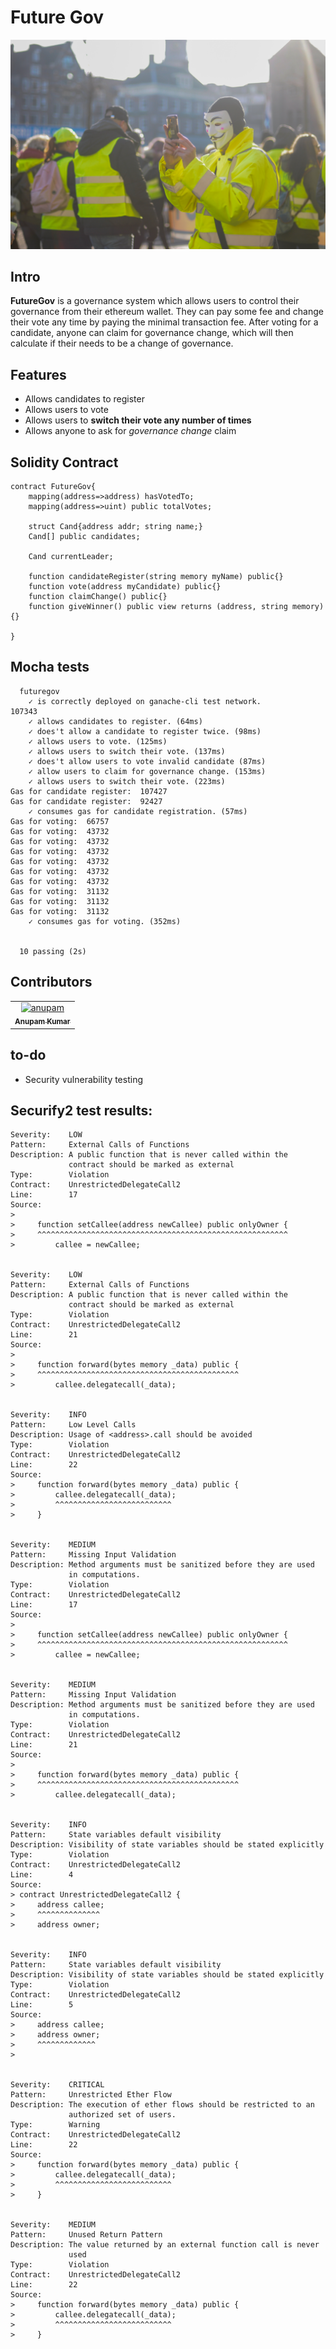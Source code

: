 # Future Gov
<img width="600" src="./__sample/a.jpg">

## Intro
**FutureGov** is a governance system which allows users to control their governance from their ethereum wallet. They can pay some fee and change their vote any time by paying the minimal transaction fee. After voting for a candidate, anyone can claim for governance change, which will then calculate if their needs to be a change of governance.

## Features
 - Allows candidates to register
 - Allows users to vote 
 - Allows users to **switch their vote any number of times**
 - Allows anyone to ask for *governance change* claim



## Solidity Contract
```
contract FutureGov{
	mapping(address=>address) hasVotedTo;
	mapping(address=>uint) public totalVotes;

	struct Cand{address addr; string name;}
	Cand[] public candidates;

	Cand currentLeader;
	
	function candidateRegister(string memory myName) public{}
	function vote(address myCandidate) public{}
	function claimChange() public{}
	function giveWinner() public view returns (address, string memory){}

}
```

## Mocha tests
```
  futuregov
    ✓ is correctly deployed on ganache-cli test network.
107343
    ✓ allows candidates to register. (64ms)
    ✓ does't allow a candidate to register twice. (98ms)
    ✓ allows users to vote. (125ms)
    ✓ allows users to switch their vote. (137ms)
    ✓ does't allow users to vote invalid candidate (87ms)
    ✓ allow users to claim for governance change. (153ms)
    ✓ allows users to switch their vote. (223ms)
Gas for candidate register:  107427
Gas for candidate register:  92427
    ✓ consumes gas for candidate registration. (57ms)
Gas for voting:  66757
Gas for voting:  43732
Gas for voting:  43732
Gas for voting:  43732
Gas for voting:  43732
Gas for voting:  43732
Gas for voting:  43732
Gas for voting:  31132
Gas for voting:  31132
Gas for voting:  31132
    ✓ consumes gas for voting. (352ms)


  10 passing (2s)

```

## Contributors
<table><tr><td align="center">
        <a href="https://github.com/akcgjc007">
            <img src="https://avatars2.githubusercontent.com/u/56300182" width="100;" alt="anupam"/>
            <br />
            <sub><b>Anupam Kumar</b></sub>
        </a>
    </td></tr>
</table>

## to-do 
 - Security vulnerability testing

## Securify2 test results:
```
Severity:    LOW
Pattern:     External Calls of Functions
Description: A public function that is never called within the
             contract should be marked as external
Type:        Violation
Contract:    UnrestrictedDelegateCall2
Line:        17
Source: 
> 
>     function setCallee(address newCallee) public onlyOwner {
>     ^^^^^^^^^^^^^^^^^^^^^^^^^^^^^^^^^^^^^^^^^^^^^^^^^^^^^^^^
>         callee = newCallee;


Severity:    LOW
Pattern:     External Calls of Functions
Description: A public function that is never called within the
             contract should be marked as external
Type:        Violation
Contract:    UnrestrictedDelegateCall2
Line:        21
Source: 
> 
>     function forward(bytes memory _data) public {
>     ^^^^^^^^^^^^^^^^^^^^^^^^^^^^^^^^^^^^^^^^^^^^^
>         callee.delegatecall(_data);


Severity:    INFO
Pattern:     Low Level Calls
Description: Usage of <address>.call should be avoided
Type:        Violation
Contract:    UnrestrictedDelegateCall2
Line:        22
Source: 
>     function forward(bytes memory _data) public {
>         callee.delegatecall(_data);
>         ^^^^^^^^^^^^^^^^^^^^^^^^^^
>     }


Severity:    MEDIUM
Pattern:     Missing Input Validation
Description: Method arguments must be sanitized before they are used
             in computations.
Type:        Violation
Contract:    UnrestrictedDelegateCall2
Line:        17
Source: 
> 
>     function setCallee(address newCallee) public onlyOwner {
>     ^^^^^^^^^^^^^^^^^^^^^^^^^^^^^^^^^^^^^^^^^^^^^^^^^^^^^^^^
>         callee = newCallee;


Severity:    MEDIUM
Pattern:     Missing Input Validation
Description: Method arguments must be sanitized before they are used
             in computations.
Type:        Violation
Contract:    UnrestrictedDelegateCall2
Line:        21
Source: 
> 
>     function forward(bytes memory _data) public {
>     ^^^^^^^^^^^^^^^^^^^^^^^^^^^^^^^^^^^^^^^^^^^^^
>         callee.delegatecall(_data);


Severity:    INFO
Pattern:     State variables default visibility
Description: Visibility of state variables should be stated explicitly
Type:        Violation
Contract:    UnrestrictedDelegateCall2
Line:        4
Source: 
> contract UnrestrictedDelegateCall2 {
>     address callee;
>     ^^^^^^^^^^^^^^
>     address owner;


Severity:    INFO
Pattern:     State variables default visibility
Description: Visibility of state variables should be stated explicitly
Type:        Violation
Contract:    UnrestrictedDelegateCall2
Line:        5
Source: 
>     address callee;
>     address owner;
>     ^^^^^^^^^^^^^
> 


Severity:    CRITICAL
Pattern:     Unrestricted Ether Flow
Description: The execution of ether flows should be restricted to an
             authorized set of users.
Type:        Warning
Contract:    UnrestrictedDelegateCall2
Line:        22
Source: 
>     function forward(bytes memory _data) public {
>         callee.delegatecall(_data);
>         ^^^^^^^^^^^^^^^^^^^^^^^^^^
>     }


Severity:    MEDIUM
Pattern:     Unused Return Pattern
Description: The value returned by an external function call is never
             used
Type:        Violation
Contract:    UnrestrictedDelegateCall2
Line:        22
Source: 
>     function forward(bytes memory _data) public {
>         callee.delegatecall(_data);
>         ^^^^^^^^^^^^^^^^^^^^^^^^^^
>     }

```